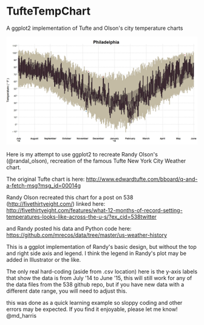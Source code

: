 # TufteTempChart
A ggplot2 implementation of Tufte and Olson's city temperature charts

![alt tag](https://github.com/mrecos/TufteTempChart/blob/master/PHL_JPG.jpeg)


Here is my attempt to use ggplot2 to recreate Randy Olson's (@randal_olson), recreation of the famous Tufte New York City Weather chart.

The original Tufte chart is here:
http://www.edwardtufte.com/bboard/q-and-a-fetch-msg?msg_id=00014g

Randy Olson recreated this chart for a post on 538 (http://fivethirtyeight.com/) linked here:
http://fivethirtyeight.com/features/what-12-months-of-record-setting-temperatures-looks-like-across-the-u-s/?ex_cid=538twitter

and Randy posted his data and Python code here:
https://github.com/mrecos/data/tree/master/us-weather-history

This is a ggplot implementation of Randy's basic design, but without the top and right side axis and legend.  I think the legend in Randy's plot may be added in Illustrator or the like.

The only real hard-coding (aside from .csv location) here is the y-axis labels that show the data is from July '14 to June '15, this will still work for any of the data files from the 538 github repo, but if you have new data with a different date range, you will need to adjust this.

this was done as a quick learning example so sloppy coding and other errors may be expected.
If you find it enjoyable, please let me know! @md_harris

